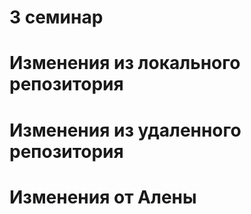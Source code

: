 # 3 семинар

# Изменения из локального репозитория

# Изменения из удаленного репозитория

# Изменения от Алены
